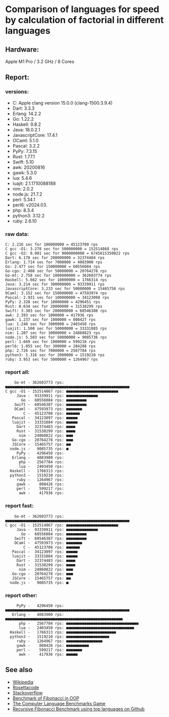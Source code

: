 Comparison of languages for speed by calculation of factorial in different languages
====================================================================================

Hardware:
---------
Apple M1 Pro / 3.2 GHz / 8 Cores


Report:
-------
### versions:

  * C: Apple clang version 15.0.0 (clang-1500.3.9.4)
  * Dart: 3.3.3
  * Erlang: 14.2.2
  * Go: 1.22.2
  * Haskell: 9.8.2
  * Java: 18.0.2.1
  * JavascriptCore: 17.4.1
  * OCaml: 5.1.0
  * Pascal: 3.2.2
  * PyPy: 7.3.15
  * Rust: 1.77.1
  * Swift: 5.10
  * awk: 20200816
  * gawk: 5.3.0
  * lua: 5.4.6
  * luajit: 2.1.1710088188
  * nim: 2.0.2
  * node.js: 21.7.2
  * perl: 5.34.1
  * perl6:  v2024.03.
  * php: 8.3.4
  * python3: 3.12.2
  * ruby: 2.6.10


### raw data:

    C: 2.216 sec for 100000000 = 45123709 rps
    C gcc -O1: 3.278 sec for 500000000 = 152514868 rps
    C gcc -O2: 0.001 sec for 9000000000 = 6745615350022 rps
    Dart: 6.178 sec for 200000000 = 32374484 rps
    Erlang: 1.714 sec for 7000000 = 4083900 rps
    Go: 2.477 sec for 150000000 = 60556084 rps
    Go-cgo: 2.408 sec for 50000000 = 20764278 rps
    Go-mt: 2.758 sec for 1000000000 = 362603774 rps
    Haskell: 5.662 sec for 10000000 = 1766314 rps
    Java: 3.214 sec for 300000000 = 93339911 rps
    JavascriptCore: 3.233 sec for 50000000 = 15465758 rps
    OCaml: 3.152 sec for 150000000 = 47593974 rps
    Pascal: 2.931 sec for 100000000 = 34123098 rps
    PyPy: 2.328 sec for 10000000 = 4296451 rps
    Rust: 0.634 sec for 20000000 = 31538299 rps
    Swift: 3.303 sec for 200000000 = 60546388 rps
    awk: 2.393 sec for 1000000 = 417936 rps
    gawk: 1.237 sec for 1000000 = 808427 rps
    lua: 1.248 sec for 3000000 = 2403450 rps
    luajit: 1.500 sec for 50000000 = 33331885 rps
    nim: 1.207 sec for 30000000 = 24860823 rps
    node.js: 5.503 sec for 50000000 = 9085736 rps
    perl: 1.669 sec for 1000000 = 599218 rps
    perl6: 1.055 sec for 300000 = 284288 rps
    php: 2.726 sec for 7000000 = 2567784 rps
    python3: 1.316 sec for 2000000 = 1519210 rps
    ruby: 3.953 sec for 5000000 = 1264967 rps


### report all:

        Go-mt - 362603773 rps: ■■■■■■■■■■■■■■■■■■■■■■■■■■■■■■■■■■■■■■■■■■■■■■■■■■■■■■■
    C gcc -O1 - 152514867 rps: ■■■■■■■■■■■■■■■■■■■■■■■
         Java -  93339911 rps: ■■■■■■■■■■■■■■
           Go -  60556084 rps: ■■■■■■■■■
        Swift -  60546387 rps: ■■■■■■■■■
        OCaml -  47593973 rps: ■■■■■■■
            C -  45123708 rps: ■■■■■■
       Pascal -  34123097 rps: ■■■■■
       luajit -  33331884 rps: ■■■■■
         Dart -  32374483 rps: ■■■■
         Rust -  31538299 rps: ■■■■
          nim -  24860822 rps: ■■■
       Go-cgo -  20764278 rps: ■■■
       JSCore -  15465757 rps: ■■
      node.js -   9085735 rps: ■
         PyPy -   4296450 rps: 
       Erlang -   4083900 rps: 
          php -   2567784 rps: 
          lua -   2403450 rps: 
      Haskell -   1766313 rps: 
      python3 -   1519210 rps: 
         ruby -   1264967 rps: 
         gawk -    808426 rps: 
         perl -    599217 rps: 
          awk -    417936 rps: 

### report fast:

        Go-mt - 362603773 rps: ■■■■■■■■■■■■■■■■■■■■■■■■■■■■■■■■■■■■■■■■■■■■■■■■■■■■■■■
    C gcc -O1 - 152514867 rps: ■■■■■■■■■■■■■■■■■■■■■■■
         Java -  93339911 rps: ■■■■■■■■■■■■■■
           Go -  60556084 rps: ■■■■■■■■■
        Swift -  60546387 rps: ■■■■■■■■■
        OCaml -  47593973 rps: ■■■■■■■
            C -  45123708 rps: ■■■■■■
       Pascal -  34123097 rps: ■■■■■
       luajit -  33331884 rps: ■■■■■
         Dart -  32374483 rps: ■■■■
         Rust -  31538299 rps: ■■■■
          nim -  24860822 rps: ■■■
       Go-cgo -  20764278 rps: ■■■
       JSCore -  15465757 rps: ■■
      node.js -   9085735 rps: ■

### report other:

         PyPy -   4296450 rps: ■■■■■■■■■■■■■■■■■■■■■■■■■■■■■■■■■■■■■■■■■■■■■■■■■■■■■■■
       Erlang -   4083900 rps: ■■■■■■■■■■■■■■■■■■■■■■■■■■■■■■■■■■■■■■■■■■■■■■■■■■■■
          php -   2567784 rps: ■■■■■■■■■■■■■■■■■■■■■■■■■■■■■■■■
          lua -   2403450 rps: ■■■■■■■■■■■■■■■■■■■■■■■■■■■■■■
      Haskell -   1766313 rps: ■■■■■■■■■■■■■■■■■■■■■■
      python3 -   1519210 rps: ■■■■■■■■■■■■■■■■■■■
         ruby -   1264967 rps: ■■■■■■■■■■■■■■■■
         gawk -    808426 rps: ■■■■■■■■■■
         perl -    599217 rps: ■■■■■■■
          awk -    417936 rps: ■■■■■



See also
--------

  * [Wikipedia](http://en.wikipedia.org/wiki/Factorial)
  * [Rosettacode](http://rosettacode.org/wiki/Factorial)
  * [Stackoverflow](http://stackoverflow.com/questions/23930/factorial-algorithms-in-different-languages)
  * [Benchmark of Fibonacci in OOP](https://github.com/Balancer/benchmarks-fib-obj)
  * [The Computer Language Benchmarks Game](http://benchmarksgame.alioth.debian.org)
  * [Recursive Fibonacci Benchmark using top languages on Github](https://github.com/drujensen/fib)
